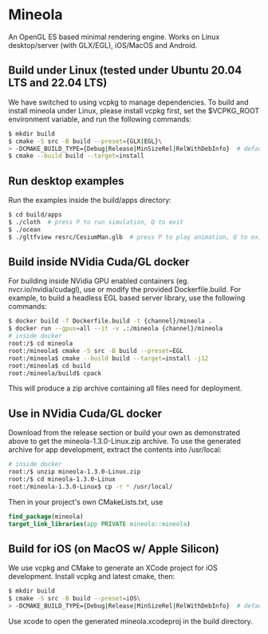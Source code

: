 # Mineola
An OpenGL ES based minimal rendering engine.
Works on Linux desktop/server (with GLX/EGL), iOS/MacOS and Android.

## Build under Linux (tested under Ubuntu 20.04 LTS and 22.04 LTS)

We have switched to using vcpkg to manage dependencies.
To build and install mineola under Linux, please install vcpkg first, set the $VCPKG_ROOT environment variable, and run the following commands:
```bash
$ mkdir build
$ cmake -S src -B build --preset={GLX|EGL}\
> -DCMAKE_BUILD_TYPE={Debug|Release|MinSizeRel|RelWithDebInfo}  # default=Release
$ cmake --build build --target=install
```

## Run desktop examples
Run the examples inside the build/apps directory:
```bash
$ cd build/apps
$ ./cloth  # press P to run simulation, Q to exit
$ ./ocean
$ ./gltfview resrc/CesiumMan.glb  # press P to play animation, Q to exit
```

## Build inside NVidia Cuda/GL docker

For building inside NVidia GPU enabled containers (eg. nvcr.io/nvidia/cudagl), use or modify the provided Dockerfile.build.
For example, to build a headless EGL based server library, use the following commands:
```bash
$ docker build -f Dockerfile.build -t {channel}/mineola .
$ docker run --gpus=all --it -v .:/mineola {channel}/mineola
# inside docker
root:/$ cd mineola
root:/mineola$ cmake -S src -B build --preset=EGL
root:/mineola$ cmake --build build --target=install -j12
root:/mineola$ cd build
root:/mineola/build$ cpack
```
This will produce a zip archive containing all files need for deployment.

## Use in NVidia Cuda/GL docker

Download from the release section or build your own as demonstrated above to get the mineola-1.3.0-Linux.zip archive.
To use the generated archive for app development, extract the contents into /usr/local:
```bash
# inside docker
root:/$ unzip mineola-1.3.0-Linux.zip
root:/$ cd mineola-1.3.0-Linux
root:/mineola-1.3.0-Linux$ cp -r * /usr/local/
```

Then in your project's own CMakeLists.txt, use
```cmake
find_package(mineola)
target_link_libraries(app PRIVATE mineola::mineola)
```

## Build for iOS (on MacOS w/ Apple Silicon)

We use vcpkg and CMake to generate an XCode project for iOS development.
Install vcpkg and latest cmake, then:
```bash
$ mkdir build
$ cmake -S src -B build --preset=iOS\
> -DCMAKE_BUILD_TYPE={Debug|Release|MinSizeRel|RelWithDebInfo}  # default=Release
```
Use xcode to open the generated mineola.xcodeproj in the build directory.

<!-- ## Build for Android

Please use the included conanfile and CMake script to build the dynamic-link library libmineola.so for your target arch/api_level:
```bash
$ NDK=/path/to/ndk/build/cmake/android.toolchain.cmake conan create .. (user)/(channel) -s os=Android -s os.api_level=(min api) -s arch=(arch)
```

Then request the mineola shared library in your Android project by editing the build.gradle script.
Please see the included gltfview example Android Studio project for details.
(p.s. the project targets x86 emulator by default, feel free to try changing the target arch/api_level) -->
